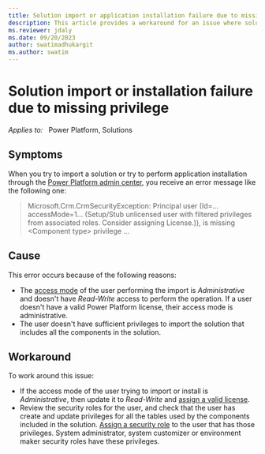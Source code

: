 ```yaml
---
title: Solution import or application installation failure due to missing privilege. 
description: This article provides a workaround for an issue where solution import or installation of an application in Power Platform admin center results in failure due to missing privilege.
ms.reviewer: jdaly
ms.date: 09/20/2023
author: swatimadhukargit
ms.author: swatim
---
```

# Solution import or installation failure due to missing privilege

_Applies to:_ &nbsp; Power Platform, Solutions

## Symptoms

When you try to import a solution or try to perform application installation through the [Power Platform admin center](https://admin.powerplatform.microsoft.com/?utm_source=padocs&utm_medium=linkinadoc&utm_campaign=referralsfromdoc), you receive an error message like the following one:

> Microsoft.Crm.CrmSecurityException: Principal user (Id=… accessMode=1... (Setup/Stub unlicensed user with filtered privileges from associated roles. Consider assigning License.)), is missing &lt;Component type&gt; privilege ...

## Cause

This error occurs because of the following reasons:

- The [access mode](/power-apps/developer/data-platform/reference/entities/systemuser#BKMK_AccessMode) of the user performing the import is *Administrative* and doesn't have *Read-Write* access to perform the operation. If a user doesn't have a valid Power Platform license, their access mode is administrative.
- The user doesn't have sufficient privileges to import the solution that includes all the components in the solution.

## Workaround

To work around this issue:

- If the access mode of the user trying to import or install is *Administrative*, then update it to *Read-Write* and [assign a valid license](/power-platform/admin/assign-licenses).
- Review the security roles for the user, and check that the user has create and update privileges for all the tables used by the components included in the solution. [Assign a security role](/power-platform/admin/assign-security-roles) to the user that has those privileges. System administrator, system customizer or environment maker security roles have these privileges.